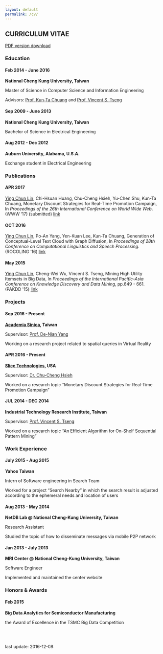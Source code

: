 ```yaml
---
layout: default
permalink: /cv/
---
```


<section class="title">
    <div class="container">
        <h1>CURRICULUM VITAE</h1>
        <p><a href="{{ site.baseurl }}/doc/CV_jean.pdf" target="_blank">PDF version download</a></p>
    </div>
</section>


<section class="education">
    <div class="container">
        <h3 class="categories"><span class="fa fa-graduation-cap"></span> Education</h3>
        <div class="row">
            <h4 class="col-sm-4">Feb 2014 - June 2016</h4>
            <div class="col-sm-8">
                <p><b>National Cheng Kung University, Taiwan</b></p>
                <p>Master of Science in Computer Science and Information Engineering</p>
                <p>Advisors: <a href="http://cv_ktchuang.cannerapp.com/" target="_blank">Prof. Kun-Ta Chuang</a> and <a href="http://people.cs.nctu.edu.tw/~vtseng/" target="_blank">Prof. Vincent S. Tseng</a></p>
            </div>
        </div>
        <div class="row">
            <h4 class="col-sm-4">Sep 2009 - June 2013</h4>
            <div class="col-sm-8">
                <p><b>National Cheng Kung University, Taiwan</b></p>
                <p>Bachelor of Science in Electrical Engineering</p>
            </div>
        </div>
        <div class="row">
            <h4 class="col-sm-4">Aug 2012 - Dec 2012</h4>
            <div class="col-sm-8">
                <p><b>Auburn University, Alabama, U.S.A.</b></p>
                <p>Exchange student in Electrical Engineering</p>
            </div>
        </div>  
    </div>
</section>


<section class="publication">
    <div class="container">
        <h3 class="categories"><span class="fa fa-book"></span> Publications</h3>
        <div class="row">
            <h4 class="col-sm-4">APR 2017</h4>
            <div class="col-sm-8">
                <p><u>Ying Chun Lin</u>, Chi-Hsuan Huang, Chu-Cheng Hsieh, Yu-Chen Shu, Kun-Ta Chuang, Monetary Discount Strategies for Real-Time Promotion Campaign, In <i>Proceedings of the 26th International Conference on World Wide Web</i>. (WWW ‘17) (submitted) <span class="fa fa-file-text-o"></span> <a href="" target="_blank">link</a></p>
            </div>
        </div>
        <div class="row">
            <h4 class="col-sm-4">OCT 2016</h4>
            <div class="col-sm-8">
                <p><u>Ying Chun Lin</u>, Po-An Yang, Yen-Kuan Lee, Kun-Ta Chuang, Generation of Conceptual-Level Text Cloud with Graph Diffusion, In <i>Proceedings of 28th Conference on Computational Linguistics and Speech Processing</i>. (ROCOLING ‘16) <span class="fa fa-file-text-o"></span> <a href="https://sites.google.com/site/rocling2016/program/technical-program" target="_blank">link</a></p>
            </div>
        </div>
        <div class="row">
            <h4 class="col-sm-4">May 2015</h4>
            <div class="col-sm-8">
                <p><u>Ying Chun Lin</u>, Cheng-Wei Wu, Vincent S. Tseng, Mining High Utility Itemsets in Big Data, In <i>Proceedings of the International Pacific-Asia Conference on Knowledge Discovery and Data Mining</i>, pp.649 - 661. (PAKDD '15) <span class="fa fa-file-text-o"></span> <a href="http://link.springer.com/chapter/10.1007%2F978-3-319-18032-8_51" target="_blank">link</a></p>
            </div>
        </div>
    </div>
</section>


<section class="project">
    <div class="container">
        <h3 class="categories"><span class="fa fa-flask"></span> Projects</h3>
        <div class="row">
            <h4 class="col-sm-4">Sep 2016 - Present</h4>
            <div class="col-sm-8">
                <p><b><a href="https://www.sinica.edu.tw/en" target="_blank">Academia Sinica</a>, Taiwan</b></p>
                <p>Supervisor: <a href="http://www.iis.sinica.edu.tw/pages/dnyang/" target="_blank">Prof. De-Nian Yang</a></p>
                <p>Working on a research project related to spatial queries in Virtual Reality</p>
            </div>
        </div>
        <div class="row">
            <h4 class="col-sm-4">APR 2016 - Present</h4>
            <div class="col-sm-8">
                <p><b><a href="https://www.slice.com/" target="_blank">Slice Technologies</a>, USA</b></p>
                <p></p>
                <p>Supervisor: <a href="https://www.linkedin.com/in/chucheng" target="_blank">Dr. Chu-Cheng Hsieh</a></p>
                <p>Worked on a research topic “Monetary Discount Strategies for Real-Time Promotion Campaign”</p>
            </div>
        </div>
        <div class="row">
            <h4 class="col-sm-4">JUL 2014 - DEC 2014</h4>
            <div class="col-sm-8">
                <p><b>Industrial Technology Research Institute, Taiwan</b></p>
                <p>Supervisor: <a href="http://people.cs.nctu.edu.tw/~vtseng/" target="_blank">Prof. Vincent S. Tseng</a></p>
                <p>Worked on a research topic “An Efficient Algorithm for On-Shelf Sequential Pattern Mining”</p>
            </div>
        </div>
    </div>
</section>


<section class="work">
    <div class="container">
        <h3 class="categories"><span class="fa fa-briefcase"></span> Work Experience</h3>
        <div class="row">
            <h4 class="col-sm-4">July 2015 - Aug 2015</h4>
            <div class="col-sm-8">
                <p><b>Yahoo Taiwan</b></p>
                <p>Intern of Software engineering in Search Team</p>
                <p>Worked for a project “Search Nearby” in which the search result is adjusted according to the ephemeral needs and location of users</p>
            </div>
        </div>
        <div class="row">
            <h4 class="col-sm-4">Aug 2013 - May 2014</h4>
            <div class="col-sm-8">
                <p><b>NetDB Lab @ National Cheng-Kung University, Taiwan</b></p>
                <p>Research Assistant</p>
                <p>Studied the topic of how to disseminate messages via mobile P2P network</p>
            </div>
        </div>
        <div class="row">
            <h4 class="col-sm-4">Jan 2013 - July 2013</h4>
            <div class="col-sm-8">
                <p><b>MRI Center @ National Cheng-Kung University, Taiwan</b></p>
                <p>Software Engineer</p>
                <p>Implemented and maintained the center website</p>
            </div>
        </div>
    </div>
</section>


<section class="honor">
    <div class="container">
        <h3 class="categories"><span class="fa fa-trophy"></span> Honors & Awards</h3>
        <div class="row">
            <h4 class="col-sm-4">Feb 2015</h4>
            <div class="col-sm-8">
                <p><b>Big Data Analytics for Semiconductor Manufacturing</b></p>
                <p>the Award of Excellence in the TSMC Big Data Competition</p>
            </div>
        </div>
    </div>
</section>


<div class="container">
    <br>
    <br>
    <p class="pull-right">last update: 2016-12-08</p>
</div>


